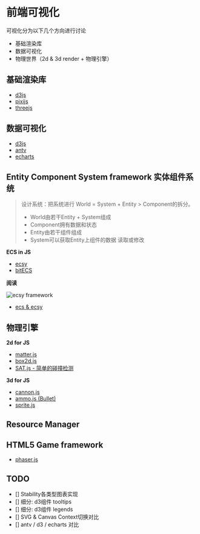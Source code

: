 # 前端可视化

可视化分为以下几个方向进行讨论

* 基础渲染库
* 数据可视化
* 物理世界（2d & 3d render + 物理引擎）

## 基础渲染库

* [d3js](https://d3js.org/)
* [pixijs](https://pixijs.com/)
* [threejs](https://threejs.org/)

## 数据可视化

* [d3js](https://d3js.org/)
* [antv](https://antv.vision/)
* [echarts](https://echarts.apache.org/zh/index.html)

## Entity Component System framework 实体组件系统

> 设计系统：把系统进行 World = System + Entity > Component的拆分。
> * World由若干Entity + System组成
> * Component拥有数据和状态
> * Entity由若干组件组成
> * System可以获取Entity上组件的数据 读取或修改

**ECS in JS**

* [ecsy](https://ecsy.io/docs/#/)
* [bitECS](https://ecsy.io/docs/#/)

**阅读**

![ecsy framework](https://discourse-prod-uploads-81679984178418.s3.dualstack.us-west-2.amazonaws.com/original/3X/8/d/8d6687349a7209816ffca656c43a9c4ae85284b4.png)

* [ecs & ecsy](https://discourse.mozilla.org/t/difference-between-ecs-and-ecsy/65229/2)

## 物理引擎

**2d for JS**

* [matter.js](https://brm.io/matter-js/docs/)
* [box2d.js](https://github.com/kripken/box2d.js)
* [SAT.js - 简单的碰撞检测](https://github.com/jriecken/sat-js)

**3d for JS**

* [cannon.js](https://github.com/schteppe/cannon.js)
* [ammo.js (Bullet)](https://github.com/kripken/ammo.js/)
* [sprite.js](http://spritejs.com/#/)

## Resource Manager

## HTML5 Game framework

* [phaser.js](https://github.com/phaserjs/phaser)

## TODO

- [] Stability各类型图表实现
- [] 细分: d3组件 tooltips
- [] 细分: d3组件 legends
- [] SVG & Canvas Context切换对比
- [] antv / d3 / echarts 对比
